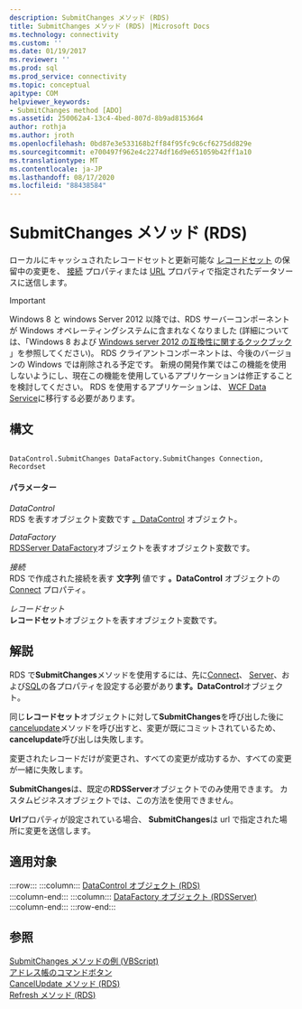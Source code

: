 ```yaml
---
description: SubmitChanges メソッド (RDS)
title: SubmitChanges メソッド (RDS) |Microsoft Docs
ms.technology: connectivity
ms.custom: ''
ms.date: 01/19/2017
ms.reviewer: ''
ms.prod: sql
ms.prod_service: connectivity
ms.topic: conceptual
apitype: COM
helpviewer_keywords:
- SubmitChanges method [ADO]
ms.assetid: 250062a4-13c4-4bed-807d-8b9ad81536d4
author: rothja
ms.author: jroth
ms.openlocfilehash: 0bd87e3e533168b2ff84f95fc9c6cf6275dd829e
ms.sourcegitcommit: e700497f962e4c2274df16d9e651059b42ff1a10
ms.translationtype: MT
ms.contentlocale: ja-JP
ms.lasthandoff: 08/17/2020
ms.locfileid: "88438584"
---
```

# <a name="submitchanges-method-rds"></a>SubmitChanges メソッド (RDS)
ローカルにキャッシュされたレコードセットと更新可能な [レコードセット](../../../ado/reference/ado-api/recordset-object-ado.md) の保留中の変更を、 [接続](../../../ado/reference/rds-api/connect-property-rds.md) プロパティまたは [URL](../../../ado/reference/rds-api/url-property-rds.md) プロパティで指定されたデータソースに送信します。  
  
> [!IMPORTANT]
>  Windows 8 と windows Server 2012 以降では、RDS サーバーコンポーネントが Windows オペレーティングシステムに含まれなくなりました (詳細については、「Windows 8 および [Windows server 2012 の互換性に関するクックブック](https://www.microsoft.com/download/details.aspx?id=27416) 」を参照してください)。 RDS クライアントコンポーネントは、今後のバージョンの Windows では削除される予定です。 新規の開発作業ではこの機能を使用しないようにし、現在この機能を使用しているアプリケーションは修正することを検討してください。 RDS を使用するアプリケーションは、 [WCF Data Service](https://go.microsoft.com/fwlink/?LinkId=199565)に移行する必要があります。  
  
## <a name="syntax"></a>構文  
  
```  
  
DataControl.SubmitChanges DataFactory.SubmitChanges Connection, Recordset  
```  
  
#### <a name="parameters"></a>パラメーター  
 *DataControl*  
 RDS を表すオブジェクト変数です [。DataControl](../../../ado/reference/rds-api/datacontrol-object-rds.md) オブジェクト。  
  
 *DataFactory*  
 [RDSServer DataFactory](../../../ado/reference/rds-api/datafactory-object-rdsserver.md)オブジェクトを表すオブジェクト変数です。  
  
 *接続*  
 RDS で作成された接続を表す **文字列** 値です **。DataControl** オブジェクトの [Connect](../../../ado/reference/rds-api/connect-property-rds.md) プロパティ。  
  
 *レコードセット*  
 **レコードセット**オブジェクトを表すオブジェクト変数です。  
  
## <a name="remarks"></a>解説  
 RDS で**SubmitChanges**メソッドを使用するには、先に[Connect](../../../ado/reference/rds-api/connect-property-rds.md)、 [Server](../../../ado/reference/rds-api/server-property-rds.md)、および[SQL](../../../ado/reference/rds-api/sql-property.md)の各プロパティを設定する必要があり**ます。DataControl**オブジェクト。  
  
 同じ**レコードセット**オブジェクトに対して**SubmitChanges**を呼び出した後に[cancelupdate](../../../ado/reference/rds-api/cancelupdate-method-rds.md)メソッドを呼び出すと、変更が既にコミットされているため、 **cancelupdate**呼び出しは失敗します。  
  
 変更されたレコードだけが変更され、すべての変更が成功するか、すべての変更が一緒に失敗します。  
  
 **SubmitChanges**は、既定の**RDSServer**オブジェクトでのみ使用できます。 カスタムビジネスオブジェクトでは、この方法を使用できません。  
  
 **Url**プロパティが設定されている場合、 **SubmitChanges**は url で指定された場所に変更を送信します。  
  
## <a name="applies-to"></a>適用対象  

:::row:::
    :::column:::
        [DataControl オブジェクト (RDS)](../../../ado/reference/rds-api/datacontrol-object-rds.md)  
    :::column-end:::
    :::column:::
        [DataFactory オブジェクト (RDSServer)](../../../ado/reference/rds-api/datafactory-object-rdsserver.md)  
    :::column-end:::
:::row-end:::

## <a name="see-also"></a>参照  
 [SubmitChanges メソッドの例 (VBScript)](../../../ado/reference/rds-api/submitchanges-method-example-vbscript.md)   
 [アドレス帳のコマンドボタン](../../../ado/guide/remote-data-service/address-book-command-buttons.md)   
 [CancelUpdate メソッド (RDS)](../../../ado/reference/rds-api/cancelupdate-method-rds.md)   
 [Refresh メソッド (RDS)](../../../ado/reference/rds-api/refresh-method-rds.md)



